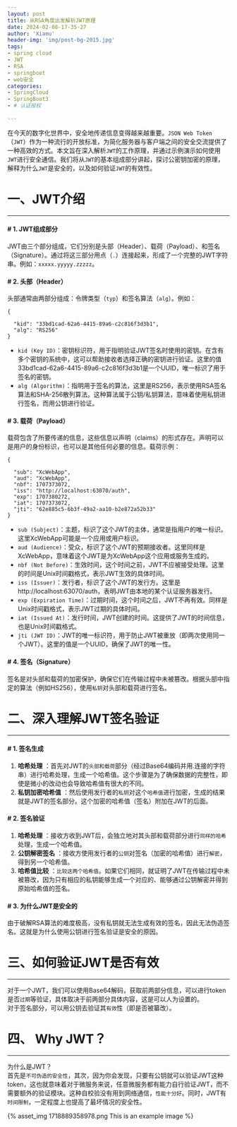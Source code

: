 ```yaml
---
layout: post
title: 从RSA角度出发解析JWT原理
date: 2024-02-08-17-35-27
author: 'Xiamu'
header-img: 'img/post-bg-2015.jpg'
tags:
- spring cloud
- JWT
- RSA
- springboot
- web安全
categories:
- SpringCloud
- SpringBoot3
- # 认证授权

---
```



在今天的数字化世界中，安全地传递信息变得越来越重要。`JSON Web Token`（`JWT`）作为一种流行的开放标准，为简化服务器与客户端之间的安全交流提供了一种高效的方式。本文旨在深入解析`JWT`的工作原理，并通过示例演示如何使用`JWT`进行安全通信。我们将从`JWT`的基本组成部分讲起，探讨公密钥加密的原理，解释为什么`JWT`是安全的，以及如何验证`JWT`的有效性。

# 一、JWT介绍
---------------

#### # 1. JWT组成部分

JWT由三个部分组成，它们分别是头部（Header）、载荷（Payload）、和签名（Signature）。通过将这三部分用点（`.`）连接起来，形成了一个完整的JWT字符串。例如：`xxxxx.yyyyy.zzzzz`。

#### # 2. 头部（Header）

头部通常由两部分组成：令牌类型（`typ`）和签名算法（`alg`）。例如：

```prism language-json
{
   
  "kid": "33bd1cad-62a6-4415-89a6-c2c816f3d3b1",
  "alg": "RS256"
}
```

* `kid (Key ID)`：密钥标识符，用于指明验证JWT签名时使用的密钥。在含有多个密钥的系统中，这可以帮助接收者选择正确的密钥进行验证。这里的值33bd1cad-62a6-4415-89a6-c2c816f3d3b1是一个UUID，唯一标识了用于签名的密钥。
* `alg (Algorithm)`：指明用于签名的算法，这里是RS256，表示使用RSA签名算法和SHA-256散列算法。这种算法属于公钥/私钥算法，意味着使用私钥进行签名，而用公钥进行验证。

#### # 3. 载荷（Payload）

载荷包含了所要传递的信息，这些信息以声明（claims）的形式存在。声明可以是用户的身份标识，也可以是其他任何必要的信息。载荷示例：

```prism language-json
{
   
  "sub": "XcWebApp",
  "aud": "XcWebApp",
  "nbf": 1707373072,
  "iss": "http://localhost:63070/auth",
  "exp": 1707380272,
  "iat": 1707373072,
  "jti": "62e885c5-6b3f-49a2-aa10-b2e872a52b33"
}
```

* `sub (Subject)`：主题，标识了这个JWT的主体，通常是指用户的唯一标识。这里XcWebApp可能是一个应用或用户标识。
* `aud (Audience)`：受众，标识了这个JWT的预期接收者。这里同样是XcWebApp，意味着这个JWT是为XcWebApp这个应用或服务生成的。
* `nbf (Not Before)`：生效时间，这个时间之前，JWT不应被接受处理。这里的时间是Unix时间戳格式，表示JWT生效的具体时间。
* `iss (Issuer)`：发行者，标识了这个JWT的发行方。这里是http://localhost:63070/auth，表明JWT由本地的某个认证服务器发行。
* `exp (Expiration Time)`：过期时间，这个时间之后，JWT不再有效。同样是Unix时间戳格式，表示JWT过期的具体时间。
* `iat (Issued At)`：发行时间，JWT创建的时间。这提供了JWT的时间信息，也是Unix时间戳格式。
* `jti (JWT ID)`：JWT的唯一标识符，用于防止JWT被重放（即两次使用同一个JWT）。这里的值是一个UUID，确保了JWT的唯一性。

#### # 4. 签名（Signature）

签名是对头部和载荷的加密保护，确保它们在传输过程中未被篡改。根据头部中指定的算法（例如HS256），使用`私钥`对头部和载荷进行签名。

# 二、深入理解JWT签名验证
----------------------

#### # 1. 签名生成

1. **哈希处理** ：首先对JWT的`头部和载荷`部分（经过Base64编码并用.连接的字符串）进行哈希处理，生成一个哈希值。这个步骤是为了确保数据的完整性，即使是微小的改动也会导致哈希值有很大的不同。
2. **私钥加密哈希值** ：然后使用发行者的`私钥`对这个`哈希值`进行加密，生成的结果就是JWT的签名部分。这个加密的哈希值（签名）附加在JWT的后面。

#### # 2. 签名验证

1. **哈希处理** ：接收方收到JWT后，会独立地对其头部和载荷部分进行`同样的哈希`处理，生成一个哈希值。
2. **公钥解密签名** ：接收方使用发行者的`公钥`对签名（加密的哈希值）进行`解密`，得到另一个哈希值。
3. **哈希值比较** ：`比较这两个哈希值`。如果它们相同，就证明了JWT在传输过程中未被篡改，因为只有相应的私钥能够生成一个对应的、能够通过公钥解密并得到原始哈希值的签名。

#### # 3. 为什么JWT是安全的

由于破解RSA算法的难度极高，没有私钥就无法生成有效的签名，因此无法伪造签名。这就是为什么使用公钥进行签名验证是安全的原因。

# 三、如何验证JWT是否有效
----------------------

对于一个JWT，我们可以使用Base64解码，获取前两部分信息，可以进行token是否`过期`等验证，具体取决于前两部分具体内容，这是可以人为设置的。  
对于签名部分，可以用公钥去验证其`有效`性（即是否被纂改）。

# 四、 Why JWT？
-------------------------

为什么是JWT？  
首先是`不可伪造的安全性`，其次，因为你会发现，只要有公钥就可以验证JWT这种token，这也就意味着对于微服务来说，任意微服务都有能力自行验证JWT，而不需要额外的验证模块。这种自校验没有用到网络通信，`性能十分好`。同时，JWT有`时间限制`，一定程度上也提高了最坏情况的安全性。

{% asset_img 1718889358978.png This is an example image %}

